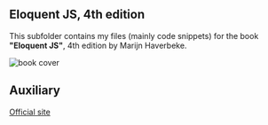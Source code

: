 ## Eloquent JS, 4th edition
This subfolder contains my files (mainly code snippets) for the book **"Eloquent JS"**, 4th edition by Marijn Haverbeke.

![book cover](https://eloquentjavascript.net/img/cover.jpg)

## Auxiliary
[Official site](https://eloquentjavascript.net/)
